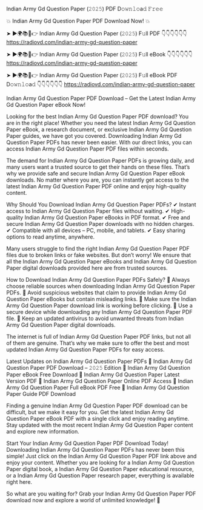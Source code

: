 Indian Army Gd Question Paper (𝟸𝟶𝟸𝟻) PDF D𝚘𝚠𝚗𝚕𝚘a𝚍 𝙵𝚛𝚎𝚎

💥 Indian Army Gd Question Paper PDF Download Now! 💥

➤ ►🌍📚📱👉 Indian Army Gd Question Paper (𝟸𝟶𝟸𝟻) F𝚞ll PDF 👇👇👇👇👇👇
https://radiovd.com/indian-army-gd-question-paper

➤ ►🌍📚📱👉 Indian Army Gd Question Paper (𝟸𝟶𝟸𝟻) F𝚞ll eBook 👇👇👇👇👇👇
https://radiovd.com/indian-army-gd-question-paper

➤ ►🌍📚📱👉 Indian Army Gd Question Paper (𝟸𝟶𝟸𝟻) F𝚞ll eBook PDF D𝚘𝚠𝚗𝚕𝚘a𝚍 👇👇👇👇👇👇
https://radiovd.com/indian-army-gd-question-paper

Indian Army Gd Question Paper PDF Download – Get the Latest Indian Army Gd Question Paper eBook Now!

Looking for the best Indian Army Gd Question Paper PDF download? You are in the right place! Whether you need the latest Indian Army Gd Question Paper eBook, a research document, or exclusive Indian Army Gd Question Paper guides, we have got you covered. Downloading Indian Army Gd Question Paper PDFs has never been easier. With our direct links, you can access Indian Army Gd Question Paper PDF files within seconds.

The demand for Indian Army Gd Question Paper PDFs is growing daily, and many users want a trusted source to get their hands on these files. That’s why we provide safe and secure Indian Army Gd Question Paper eBook downloads. No matter where you are, you can instantly get access to the latest Indian Army Gd Question Paper PDF online and enjoy high-quality content.

Why Should You Download Indian Army Gd Question Paper PDFs?
✔ Instant access to Indian Army Gd Question Paper files without waiting.
✔ High-quality Indian Army Gd Question Paper eBooks in PDF format.
✔ Free and secure Indian Army Gd Question Paper downloads with no hidden charges.
✔ Compatible with all devices – PC, mobile, and tablets.
✔ Easy sharing options to read anytime, anywhere.

Many users struggle to find the right Indian Army Gd Question Paper PDF files due to broken links or fake websites. But don’t worry! We ensure that all the Indian Army Gd Question Paper eBooks and Indian Army Gd Question Paper digital downloads provided here are from trusted sources.

How to Download Indian Army Gd Question Paper PDFs Safely?
📌 Always choose reliable sources when downloading Indian Army Gd Question Paper PDFs.
📌 Avoid suspicious websites that claim to provide Indian Army Gd Question Paper eBooks but contain misleading links.
📌 Make sure the Indian Army Gd Question Paper download link is working before clicking.
📌 Use a secure device while downloading any Indian Army Gd Question Paper PDF file.
📌 Keep an updated antivirus to avoid unwanted threats from Indian Army Gd Question Paper digital downloads.

The internet is full of Indian Army Gd Question Paper PDF links, but not all of them are genuine. That’s why we make sure to offer the best and most updated Indian Army Gd Question Paper PDFs for easy access.

Latest Updates on Indian Army Gd Question Paper PDFs
🔹 Indian Army Gd Question Paper PDF Download – 𝟸𝟶𝟸𝟻 Edition
🔹 Indian Army Gd Question Paper eBook Free Download
🔹 Indian Army Gd Question Paper Latest Version PDF
🔹 Indian Army Gd Question Paper Online PDF Access
🔹 Indian Army Gd Question Paper Full eBook PDF Free
🔹 Indian Army Gd Question Paper Guide PDF Download

Finding a genuine Indian Army Gd Question Paper PDF download can be difficult, but we make it easy for you. Get the latest Indian Army Gd Question Paper eBook PDF with a single click and enjoy reading anytime. Stay updated with the most recent Indian Army Gd Question Paper content and explore new information.

Start Your Indian Army Gd Question Paper PDF Download Today!
Downloading Indian Army Gd Question Paper PDFs has never been this simple! Just click on the Indian Army Gd Question Paper PDF link above and enjoy your content. Whether you are looking for a Indian Army Gd Question Paper digital book, a Indian Army Gd Question Paper educational resource, or a Indian Army Gd Question Paper research paper, everything is available right here.

So what are you waiting for? Grab your Indian Army Gd Question Paper PDF download now and explore a world of unlimited knowledge! 🚀